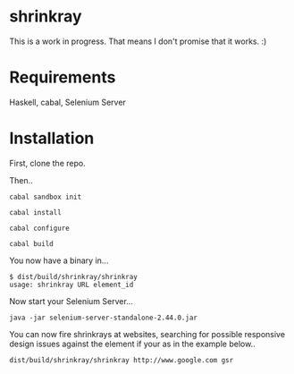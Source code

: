 shrinkray
=========

This is a work in progress. That means I don't promise that it works. :)

# Requirements

Haskell, cabal, Selenium Server

# Installation

First, clone the repo.

Then..

```
cabal sandbox init

cabal install

cabal configure

cabal build
```

You now have a binary in...

```
$ dist/build/shrinkray/shrinkray
usage: shrinkray URL element_id
```

Now start your Selenium Server...

``` 
java -jar selenium-server-standalone-2.44.0.jar
```

You can now fire shrinkrays at websites, searching for possible responsive design issues against the element if your as in the example below..

```
dist/build/shrinkray/shrinkray http://www.google.com gsr
```
